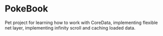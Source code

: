 # PokeBook

Pet project for learning how to work with CoreData, implementing flexible net layer, implementing infinity scroll and caching loaded data.
